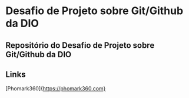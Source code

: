 # Desafio de Projeto sobre Git/Github da DIO
## Repositório do Desafio de Projeto sobre Git/Github da DIO
## Links 
[Phomark360]{https://phomark360.com}
